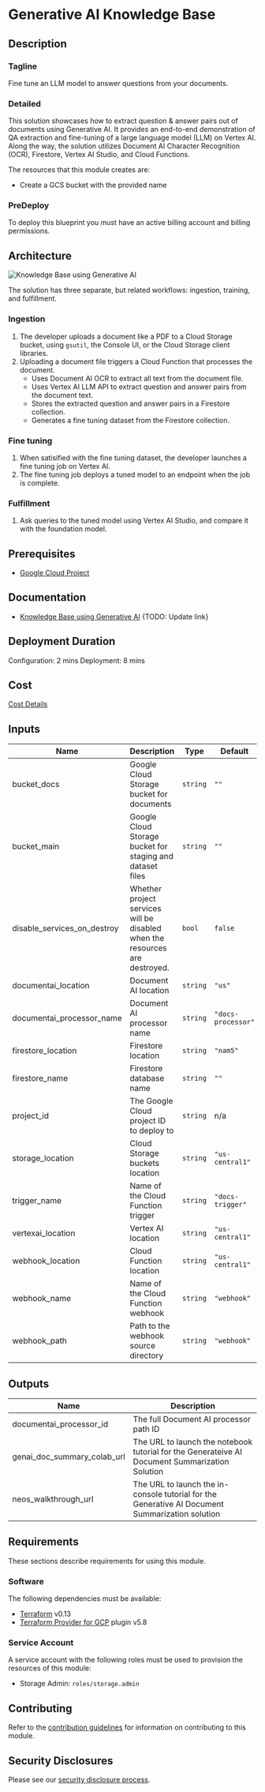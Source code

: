 # Generative AI Knowledge Base

## Description
### Tagline
Fine tune an LLM model to answer questions from your documents.

### Detailed
This solution showcases how to extract question & answer pairs out of documents
using Generative AI. It provides an end-to-end demonstration of QA extraction and
fine-tuning of a large language model (LLM) on Vertex AI. Along the way, the
solution utilizes Document AI Character Recognition (OCR), Firestore,
Vertex AI Studio, and Cloud Functions.

The resources that this module creates are:

- Create a GCS bucket with the provided name

### PreDeploy
To deploy this blueprint you must have an active billing account and billing permissions.

## Architecture
![Knowledge Base using Generative AI]()
<!-- TODO: Update the image with the correct diagram -->

The solution has three separate, but related workflows: ingestion, training,
and fulfillment.

### Ingestion
1. The developer uploads a document like a PDF to a Cloud Storage bucket, using `gsutil`,
   the Console UI, or the Cloud Storage client libraries.
1. Uploading a document file triggers a Cloud Function that processes the document.
   - Uses Document AI OCR to extract all text from the document file.
   - Uses Vertex AI LLM API to extract question and answer pairs from the document text.
   - Stores the extracted question and answer pairs in a Firestore collection.
   - Generates a fine tuning dataset from the Firestore collection.

### Fine tuning
1. When satisified with the fine tuning dataset, the developer launches a fine tuning job on Vertex AI.
1. The fine tuning job deploys a tuned model to an endpoint when the job is complete.

### Fulfillment
1. Ask queries to the tuned model using Vertex AI Studio, and compare it with the foundation model.

## Prerequisites
- [Google Cloud Project](https://cloud.google.com/resource-manager/docs/creating-managing-projects)

## Documentation
- [Knowledge Base using Generative AI]()
{TODO: Update link}

## Deployment Duration
Configuration: 2 mins
Deployment: 8 mins

## Cost
[Cost Details](https://cloud.google.com/products/calculator-legacy#id=94ab5d75-4134-410f-b2d0-350762ae2588)

<!-- BEGINNING OF PRE-COMMIT-TERRAFORM DOCS HOOK -->
## Inputs

| Name | Description | Type | Default | Required |
|------|-------------|------|---------|:--------:|
| bucket\_docs | Google Cloud Storage bucket for documents | `string` | `""` | no |
| bucket\_main | Google Cloud Storage bucket for staging and dataset files | `string` | `""` | no |
| disable\_services\_on\_destroy | Whether project services will be disabled when the resources are destroyed. | `bool` | `false` | no |
| documentai\_location | Document AI location | `string` | `"us"` | no |
| documentai\_processor\_name | Document AI processor name | `string` | `"docs-processor"` | no |
| firestore\_location | Firestore location | `string` | `"nam5"` | no |
| firestore\_name | Firestore database name | `string` | `""` | no |
| project\_id | The Google Cloud project ID to deploy to | `string` | n/a | yes |
| storage\_location | Cloud Storage buckets location | `string` | `"us-central1"` | no |
| trigger\_name | Name of the Cloud Function trigger | `string` | `"docs-trigger"` | no |
| vertexai\_location | Vertex AI location | `string` | `"us-central1"` | no |
| webhook\_location | Cloud Function location | `string` | `"us-central1"` | no |
| webhook\_name | Name of the Cloud Function webhook | `string` | `"webhook"` | no |
| webhook\_path | Path to the webhook source directory | `string` | `"webhook"` | no |

## Outputs

| Name | Description |
|------|-------------|
| documentai\_processor\_id | The full Document AI processor path ID |
| genai\_doc\_summary\_colab\_url | The URL to launch the notebook tutorial for the Generateive AI Document Summarization Solution |
| neos\_walkthrough\_url | The URL to launch the in-console tutorial for the Generative AI Document Summarization solution |

<!-- END OF PRE-COMMIT-TERRAFORM DOCS HOOK -->

## Requirements

These sections describe requirements for using this module.

### Software

The following dependencies must be available:

- [Terraform][terraform] v0.13
- [Terraform Provider for GCP][terraform-provider-gcp] plugin v5.8

### Service Account

A service account with the following roles must be used to provision
the resources of this module:

- Storage Admin: `roles/storage.admin`

## Contributing

Refer to the [contribution guidelines](./docs/CONTRIBUTING.md) for
information on contributing to this module.

[iam-module]: https://registry.terraform.io/modules/terraform-google-modules/iam/google
[project-factory-module]: https://registry.terraform.io/modules/terraform-google-modules/project-factory/google
[terraform-provider-gcp]: https://www.terraform.io/docs/providers/google/index.html
[terraform]: https://www.terraform.io/downloads.html

## Security Disclosures

Please see our [security disclosure process](./SECURITY.md).
